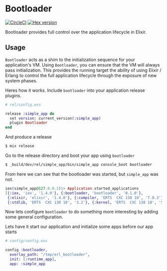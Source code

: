 # Bootloader

[![CircleCI](https://circleci.com/gh/nerves-project/bootloader.svg?style=svg)](https://circleci.com/gh/nerves-project/bootloader)
[![Hex version](https://img.shields.io/hexpm/v/bootloader.svg "Hex version")](https://hex.pm/packages/bootloader)

Bootloader provides full control over the application lifecycle in Elixir.

## Usage

`Bootloader` acts as a shim to the initialization sequence for your application's
VM. Using `Bootloader`, you can ensure that the VM will always pass initialization.
This provides the running target the ability of using Elixir / Erlang to control
the full application lifecycle through the exposure of new system phases.

Heres how it works.
Include `bootloader` into your application release plugins.
```elixir
# rel/config.exs

release :simple_app do
  set version: current_version(:simple_app)
  plugin Bootloader
end
```

And produce a release
```sh
$ mix release
```

Go to the release directory and boot your app using `bootloader`
```sh
$ _build/dev/rel/simple_app/bin/simple_app console_boot bootloader
```

From here we can see that the bootloader was started, but `simple_app` was not.
```elixir
iex(simple_app@127.0.0.1)1> Application.started_applications
[{:iex, 'iex', '1.4.0'}, {:bootloader, 'bootloader', '0.1.0'},
 {:elixir, 'elixir', '1.4.0'}, {:compiler, 'ERTS  CXC 138 10', '7.0.3'},
 {:stdlib, 'ERTS  CXC 138 10', '3.2'}, {:kernel, 'ERTS  CXC 138 10', '5.1.1'}]
```

Now lets configure `bootloader` to do something more interesting by adding some
general configuration.

Lets have it start our application and initialize some apps before our app starts
```elixir
# config/config.exs

config :bootloader,
  overlay_path: "/tmp/erl_bootloader",
  init: [:runtime_app],
  app: :simple_app
```
